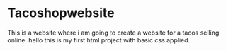 # Tacoshopwebsite
This is a website where i am going to create a website for a tacos selling online.
hello this is my first html project with basic css applied.

